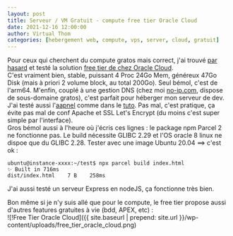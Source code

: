 ```yaml
---
layout: post
title: Serveur / VM Gratuit - compute free tier Oracle Cloud
date: 2021-12-16 12:00:00
author: Virtual Thom
categories: [hebergement web, compute, vps, server, cloud, gratuit]
---
```

Pour ceux qui cherchent du compute gratos mais correct, j'ai trouvé [par hasard](https://www.youtube.com/watch?v=g7sP33QtuxM&ab_channel=IdeaSpot) et testé la solution [free tier de chez Oracle Cloud](https://www.oracle.com/fr/cloud/free/#always-free).  
C'est vraiment bien, stable, puissant 4 Proc 24Go Mem, généreux 47Go Disk (mais à priori 2 volume block, au total 200Go). Seul bémol, c'est de l'arm64. M'enfin, couplé à une gestion DNS (chez moi [no-ip.com](https://www.noip.com/), dispose de sous-domaine gratos), c'est parfait pour héberger mon serveur de dev.  
J'ai testé aussi l'[aapnel](https://www.aapanel.com/reference.html) comme dans le [tuto](https://www.youtube.com/watch?v=g7sP33QtuxM&ab_channel=IdeaSpot). Pas mal, c'est pratique, ça évite pas mal de conf Apache et SSL Let's Encrypt (du moins c'est super simple par l'interface).  
Gros bémol aussi à l'heure où j'écris ces lignes : le package npm Parcel 2 ne fonctionne pas. Le build nécessite GLIBC 2.29 et l'OS oracle 8 linux ne dispoe que du GLIBC 2.28. Tester avec une image Ubuntu 20.04 ==> c'est ok :  

```
ubuntu@instance-xxxx:~/test$ npx parcel build index.html
✨ Built in 716ms
dist/index.html    7 B    258ms
```

J'ai aussi testé un serveur Express en nodeJS, ça fonctionne très bien.

Bon même si je n'y suis allé que pour le compute, le free tier propose aussi d'autres features gratuites à vie (bdd, APEX, etc) :  
![!Free Tier Oracle Cloud]({{ site.baseurl | prepend: site.url }}/wp-content/uploads/free_tier_oracle_cloud.png)
